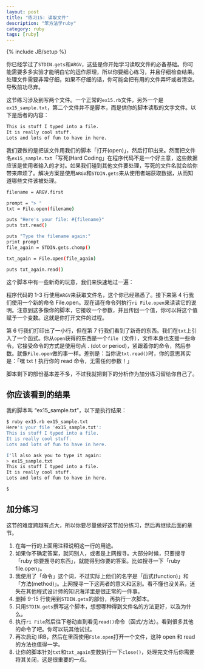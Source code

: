 ```yaml
---
layout: post
title: "练习15: 读取文件"
description: "笨方法学ruby"
category: ruby
tags: [ruby]
---
```

{% include JB/setup %}

你已经学过了``` STDIN.gets ```和``` ARGV ```，这些是你开始学习读取文件的必备基础。你可能需要多多实验才能明白它的运作原理，所以你要细心练习，并且仔细检查结果。处理文件需要非常仔细，如果不仔细的话，你可能会把有用的文件弄坏或者清空。导致前功尽弃。

这节练习涉及到写两个文件。一个正常的``` ex15.rb ```文件，另外一个是``` ex15_sample.txt ```，第二个文件并不是脚本，而是供你的脚本读取的文字文件。以下是后者的内容：

```sh
This is stuff I typed into a file.
It is really cool stuff.
Lots and lots of fun to have in here.
```

我们要做的是把该文件用我们的脚本「打开(open)」，然后打印出来。然而把文件名``` ex15_sample.txt ```「写死(Hard Coding」在程序代码不是一个好主意，这些数据应该是使用者输入的才对。如果我们碰到其他文件要处理，写死的文件名就会给你带来麻烦了。解决方案是使用``` ARGV ```和``` STDIN.gets ```来从使用者端获取数据，从而知道哪些文件该被处理。

```sh
filename = ARGV.first

prompt = "> "
txt = File.open(filename)

puts "Here's your file: #{filename}"
puts txt.read()

puts "Type the filename again:"
print prompt
file_again = STDIN.gets.chomp()

txt_again = File.open(file_again)

puts txt_again.read()
```

这个脚本中有一些新奇的玩意，我们来快速地过一遍：

程序代码的 1-3 行使用``` ARGV ```来获取文件名，这个你已经熟悉了。接下来第 4 行我们使用一个新的命令 File.open。现在请在命令列执行``` ri File.open ```来读读它的说明。注意到这多像你的脚本，它接收一个参数，并且传回一个值，你可以将这个值赋予一个变数。这就是你打开文件的过程。

第 6 行我们打印出了一小行，但在第 7 行我们看到了新奇的东西。我们在``` txt ```上引入了一个函式。你从``` open ```获得的东西是一个``` file ```（文件），文件本身也支援一些命令。它接受命令的方式是使用句点 . (dot or period)，紧跟着你的命令，然后参数。就像``` File.open ```做的事一样。差别是：当你说``` txt.read() ```时，你的意思其实是：「嘿 txt！执行你的 read 命令，无需任何参数！」

脚本剩下的部份基本差不多，不过我就把剩下的分析作为加分练习留给你自己了。

你应该看到的结果
----------------

我的脚本叫 “ex15_sample.txt”，以下是执行结果：

```sh
$ ruby ex15.rb ex15_sample.txt 
Here's your file 'ex15_sample.txt':
This is stuff I typed into a file.
It is really cool stuff.
Lots and lots of fun to have in here.

I'll also ask you to type it again:
> ex15_sample.txt
This is stuff I typed into a file.
It is really cool stuff.
Lots and lots of fun to have in here.

$
```

加分练习
--------

这节的难度跨越有点大，所以你要尽量做好这节加分练习，然后再继续后面的章节。
1. 在每一行的上面用注释说明这一行的用途。 
2. 如果你不确定答案，就问别人，或者是上网搜寻。大部分时候，只要搜寻「ruby 你要搜寻的东西」，就能得到你要的答案。比如搜寻一下「ruby file.open」。 
3. 我使用了「命令」这个词，不过实际上他们的名字是「函式(function)」和「方法(method)」。上网搜寻一下这两者的意义和区别。看不懂也没关系，迷失在其他程式设计师的知识海洋里是很正常的一件事。 
4. 删掉 9-15 行使用到``` STDIN.gets ```的部份，再执行一次脚本。 
5. 只用``` STDIN.gets ```撰写这个脚本，想想哪种得到文件名的方法更好，以及为什么。 
6. 执行``` ri File ```然后往下卷动直到看见``` read() ```命令（函式/方法）。看到很多其他的命令了吧。你可以玩其他试试。 
7. 再次启动 IRB，然后在里面使用``` File.open ```打开一个文件，这种 open 和 read 的方法也值得一学。 
8. 让你的脚本针对``` txt ```和``` txt_again ```变数执行一下``` close() ```，处理完文件后你需要将其关闭，这是很重要的一点。 

